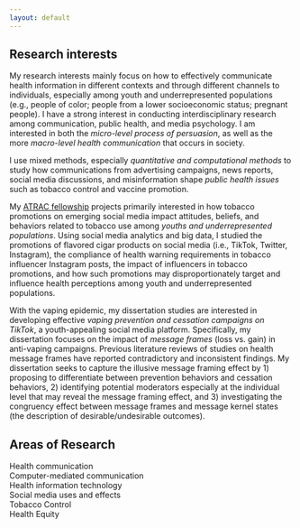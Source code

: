 ```yaml
---
layout: default
---
```


## Research interests

My research interests mainly focus on how to effectively communicate health information in different contexts and through different channels to individuals, especially among youth and underrepresented populations (e.g., people of color; people from a lower socioeconomic status; pregnant people). I have a strong interest in conducting interdisciplinary research among communication, public health, and media psychology. I am interested in both the _micro-level process of persuasion_, as well as the more _macro-level health communication_ that occurs in society. 

I use mixed methods, especially _quantitative and computational methods_ to study how communications from advertising campaigns, news reports, social media discussions, and misinformation shape _public health issues_ such as tobacco control and vaccine promotion.

My [ATRAC fellowship](https://professional.heart.org/en/research-programs/a-trac) projects primarily interested in how tobacco promotions on emerging social media impact attitudes, beliefs, and behaviors related to tobacco use among _youths and underrepresented populations_. Using social media analytics and big data, I studied the promotions of flavored cigar products on social media (i.e., TikTok, Twitter, Instagram), the compliance of health warning requirements in tobacco influencer Instagram posts, the impact of influencers in tobacco promotions, and how such promotions may disproportionately target and influence health perceptions among youth and underrepresented populations.

With the vaping epidemic, my dissertation studies are interested in developing effective _vaping prevention and cessation campaigns on TikTok_, a youth-appealing social media platform. Specifically, my dissertation focuses on the impact of _message frames_ (loss vs. gain) in anti-vaping campaigns. Previous literature reviews of studies on health message frames have reported contradictory and inconsistent findings. My dissertation seeks to capture the illusive message framing effect by 1) proposing to differentiate between prevention behaviors and cessation behaviors, 2) identifying potential moderators especially at the individual level that may reveal the message framing effect, and 3) investigating the congruency effect between message frames and message kernel states (the description of desirable/undesirable outcomes).

## Areas of Research 
Health communication <br />
Computer-mediated communication <br />
Health information technology <br />
Social media uses and effects <br />
Tobacco Control <br />
Health Equity <br />
